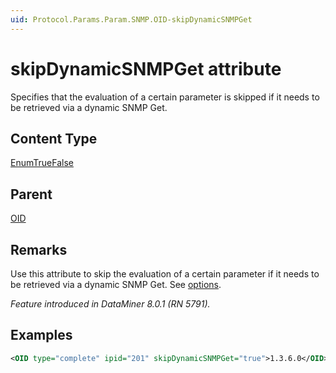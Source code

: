 ```yaml
---
uid: Protocol.Params.Param.SNMP.OID-skipDynamicSNMPGet
---
```


# skipDynamicSNMPGet attribute

Specifies that the evaluation of a certain parameter is skipped if it needs to be retrieved via a dynamic SNMP Get.

## Content Type

[EnumTrueFalse](xref:Protocol-EnumTrueFalse)

## Parent

[OID](xref:Protocol.Params.Param.SNMP.OID)

## Remarks

Use this attribute to skip the evaluation of a certain parameter if it needs to be retrieved via a dynamic SNMP Get. See [options](xref:Protocol.Params.Param.Type-options).

*Feature introduced in DataMiner 8.0.1 (RN 5791).*

## Examples

```xml
<OID type="complete" ipid="201" skipDynamicSNMPGet="true">1.3.6.0</OID>
```
